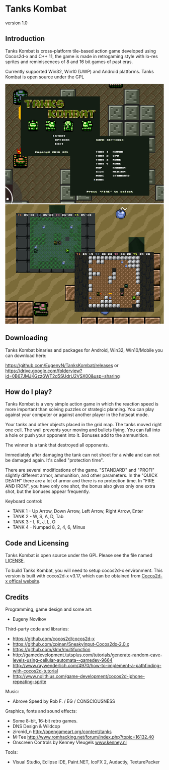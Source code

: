 # Tanks Kombat
	
version 1.0

## Introduction

Tanks Kombat is cross-platform tile-based action game developed using Cocos2d-x and C++ 11, 
the game is made in retrogaming style with lo-res sprites and reminiscences of 8 and 16 bit games of past eras.

Currently supported Win32, Win10 (UWP) and Android platforms. Tanks Kombat is open source under the GPL

![Title](/Screenshots/a.png?raw=true)
![Gameplay](/Screenshots/b.png?raw=true)

## Downloading

Tanks Kombat binaries and packages for Android, Win32, Win10/Mobile you can download here:

https://github.com/EugenyN/TanksKombat/releases
or https://drive.google.com/folderview?id=0B67JMJKGzz6WT2d5SUdrU2VSX00&usp=sharing

## How do I play?

Tanks Kombat is a very simple action game in which the reaction speed is more important than solving puzzles or strategic planning. You can play against your computer or against another player in the hotseat mode.

Your tanks and other objects placed in the grid map. The tanks moved right one cell. The wall prevents your moving and bullets flying. You can fall into a hole or push your opponent into it. Bonuses add to the ammunition.

The winner is a tank that destroyed all opponents.

Immediately after damaging the tank can not shoot for a while and can not be damaged again. It's called "protection time".

There are several modifications of the game. "STANDARD" and "PROFI" slightly different armor, ammunition, and other parameters. In the "QUICK DEATH" there are a lot of armor and there is no protection time. In "FIRE AND IRON", you have only one shot, the bonus also gives only one extra shot, but the bonuses appear frequently.

Keyboard control:

* TANK 1 - Up Arrow, Down Arrow, Left Arrow, Right Arrow, Enter
* TANK 2 - W, S, A, D, Tab
* TANK 3 - I, K, J, L, O
* TANK 4 - Numpad 8, 2, 4, 6, Minus

## Code and Licensing

Tanks Kombat is open source under the GPL
Please see the file named [LICENSE](LICENSE).

To build Tanks Kombat, you will need to setup cocos2d-x environment. This version is built with cocos2d-x v3.17, which can be obtained from [Cocos2d-x offical website](http://cocos2d-x.org/filedown/cocos2d-x-3.17.zip).

## Credits

Programming, game design and some art:

* Eugeny Novikov

Third-party code and libraries:
* https://github.com/cocos2d/cocos2d-x
* https://github.com/cpinan/SneakyInput-Cocos2dx-2.0.x
* https://github.com/klmr/multifunction
* http://gamedevelopment.tutsplus.com/tutorials/generate-random-cave-levels-using-cellular-automata--gamedev-9664
* http://www.raywenderlich.com/4970/how-to-implement-a-pathfinding-with-cocos2d-tutorial
* http://www.nolithius.com/game-development/cocos2d-iphone-repeating-sprite

Music:
* Abrove Speed by Rob F. / EG / CONSCIOUSNESS
	
Graphics, fonts and sound effects:
* Some 8-bit, 16-bit retro games.
* DNS Design & Wildcop
* zironid_n http://opengameart.org/content/tanks
* M-Tee http://www.romhacking.net/forum/index.php?topic=16132.40
* Onscreen Controls by Kenney Vleugels www.kenney.nl

Tools:
* Visual Studio, Eclipse IDE, Paint.NET, IcoFX 2, Audactiy, TexturePacker
